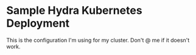 # Sample Hydra Kubernetes Deployment

This is the configuration I'm using for my cluster. Don't @ me if it doesn't work.
